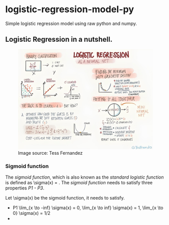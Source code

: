 # logistic-regression-model-py
Simple logistic regression model using raw python and numpy.

## Logistic Regression in a nutshell.

<figure>
  <img src="/res/logisticregressio.jpg" alt="Alt text">
  <figcaption>Image source: Tess Fernandez</figcaption>
</figure>

### Sigmoid function
The *sigmoid function*, which is also known as the *standard logistic function* is defined as \sigma(x) = .
The *sigmoid function* needs to satisfy three properties *P1 - P3*.

Let  \sigma(x)  be the sigmoid function, it needs to satisfy.
  * P1 \lim_{x \to -inf} \sigma(x) = 0, \lim_{x \to inf} \sigma(x) = 1, \lim_{x \to 0} \sigma(x) = 1/2
  * 
  
